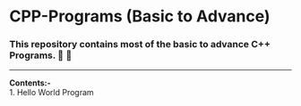 # CPP-Programs (Basic to Advance)
### This repository contains most of the basic to advance C++ Programs. :book: :book:

<hr>
<b>Contents:-</b><br>
1. Hello World Program

